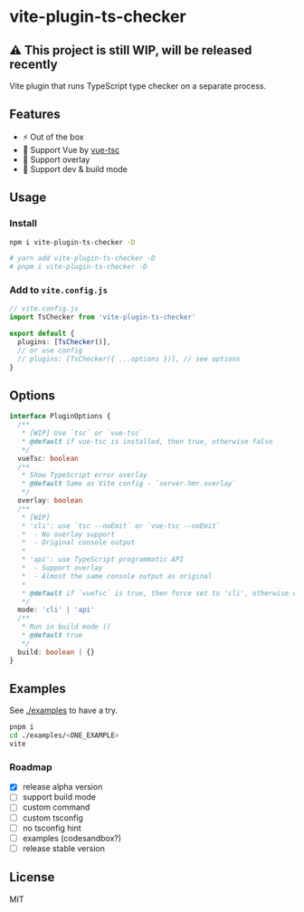 # vite-plugin-ts-checker

## **⚠ This project is still WIP, will be released recently**

Vite plugin that runs TypeScript type checker on a separate process.

## Features

- ⚡️ Out of the box
- 💚 Support Vue by [vue-tsc](https://github.com/johnsoncodehk/vue-tsc)
- 🚥 Support overlay
- 🎳 Support dev & build mode

## Usage

### Install

```bash
npm i vite-plugin-ts-checker -D

# yarn add vite-plugin-ts-checker -D
# pnpm i vite-plugin-ts-checker -D
```

### Add to `vite.config.js`

```ts
// vite.config.js
import TsChecker from 'vite-plugin-ts-checker'

export default {
  plugins: [TsChecker()],
  // or use config
  // plugins: [TsChecker({ ...options })], // see options
}
```

## Options

```ts
interface PluginOptions {
  /**
   * [WIP] Use `tsc` or `vue-tsc`
   * @default if vue-tsc is installed, then true, otherwise false
   */
  vueTsc: boolean
  /**
   * Show TypeScript error overlay
   * @default Same as Vite config - `server.hmr.overlay`
   */
  overlay: boolean
  /**
   * [WIP]
   * 'cli': use `tsc --noEmit` or `vue-tsc --noEmit`
   *  - No overlay support
   *  - Original console output
   *
   * 'api': use TypeScript programmatic API
   *  - Support overlay
   *  - Almost the same console output as original
   *
   * @default if `vueTsc` is true, then force set to 'cli', otherwise default to 'api'
   */
  mode: 'cli' | 'api'
  /**
   * Run in build mode ()
   * @default true
   */
  build: boolean | {}
}
```

## Examples

See [./examples](./examples) to have a try.

```bash
pnpm i
cd ./examples/<ONE_EXAMPLE>
vite
```

### Roadmap

- [x] release alpha version
- [ ] support build mode
- [ ] custom command
- [ ] custom tsconfig
- [ ] no tsconfig hint
- [ ] examples (codesandbox?)
- [ ] release stable version

## License

MIT
